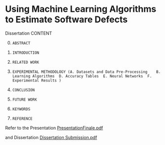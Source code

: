 # Using Machine Learning Algorithms to Estimate Software Defects
Dissertation 
CONTENT

0.     ABSTRACT
1. 	   INTRODUCTION
2.     RELATED WORK 
3. 	   EXPERIMENTAL METHODOLOGY (A. Datasets and Data Pre-Processing	B. Learning Algorithms	D. Accuracy Tables	E. Neural Networks	F. Experimental Results	)	
4.	   CONCLUSION
5. 	   FUTURE WORK
6.	   KEYWORDS	
7.	   REFERENCE

Refer to the Presentation [PresentationFinale.pdf](https://github.com/Heimeinsheu/software_defects_phase1/files/11646026/PresentationFinale.pdf)

and Dissertation [Dissertation Submission.pdf](https://github.com/Heimeinsheu/software_defects_phase1/files/11646028/Dissertation.Submission.pdf)
